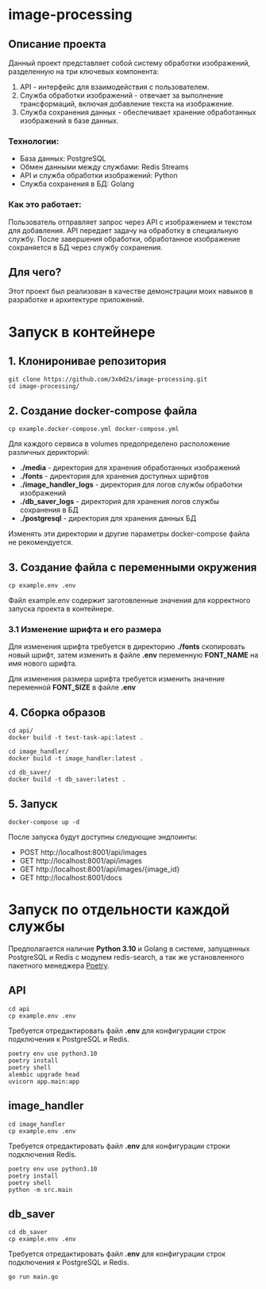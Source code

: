 # image-processing 

## Описание проекта
Данный проект представляет собой систему обработки изображений, разделенную на три ключевых компонента: 

1. API - интерфейс для взаимодействия с пользователем.
2. Служба обработки изображений - отвечает за выполнение трансформаций, включая добавление текста на изображение.
3. Служба сохранения данных - обеспечивает хранение обработанных изображений в базе данных.

### Технологии:
- База данных: PostgreSQL
- Обмен данными между службами: Redis Streams
- API и служба обработки изображений: Python
- Служба сохранения в БД: Golang

### Как это работает:
Пользователь отправляет запрос через API с изображением и текстом для добавления. API передает задачу на обработку в специальную службу. После завершения обработки, обработанное изображение сохраняется в БД через службу сохранения. 

## Для чего?
Этот проект был реализован в качестве демонстрации моих навыков в разработке и архитектуре приложений.

# Запуск в контейнере

## 1. Клониронивае репозитория

```shell
git clone https://github.com/3x0d2s/image-processing.git
cd image-processing/
```

## 2. Создание docker-compose файла

```shell
cp example.docker-compose.yml docker-compose.yml
```

Для каждого сервиса в volumes предопределено расположение различных дерикторий:

- **./media** - директория для хранения обработанных изображений
- **./fonts** - директория для хранения доступных шрифтов
- **./image_handler_logs** - директория для логов службы обработки изображений
- **./db_saver_logs** - директория для хранения логов службы сохранения в БД
- **./postgresql** - директория для хранения данных БД

Изменять эти директории и другие параметры docker-compose файла не рекомендуется.

## 3. Создание файла с переменными окружения

```shell
cp example.env .env
```

Файл example.env содержит заготовленные значения для корректного запуска проекта в контейнере.

### 3.1 Изменение шрифта и его размера

Для изменения шрифта требуется в директорию **./fonts** скопировать новый шрифт, 
затем изменить в файле **.env** переменную **FONT_NAME** на имя нового шрифта.

Для изменения размера шрифта требуется изменить значение переменной **FONT_SIZE** в файле **.env** 

## 4. Сборка образов

```shell
cd api/
docker build -t test-task-api:latest .
```
```shell
cd image_handler/
docker build -t image_handler:latest .
```
```shell
cd db_saver/
docker build -t db_saver:latest .
```

## 5. Запуск

```shell
docker-compose up -d
```

После запуска будут доступны следующие эндпоинты:

- POST http://localhost:8001/api/images
- GET http://localhost:8001/api/images
- GET http://localhost:8001/api/images/{image_id}
- GET http://localhost:8001/docs

# Запуск по отдельности каждой службы

Предполагается наличие **Python 3.10** и Golang в системе, запущенных PostgreSQL и Redis с модулем redis-search, а так же установленного пакетного менеджера [Poetry](https://python-poetry.org/docs/#installation).

## API

```shell
cd api
cp example.env .env
```

Требуется отредактировать файл **.env** для конфигурации строк подключения к PostgreSQL и Redis.

```shell
poetry env use python3.10
poetry install
poetry shell
alembic upgrade head
uvicorn app.main:app
```

## image_handler

```shell
cd image_handler
cp example.env .env
```

Требуется отредактировать файл **.env** для конфигурации строки подключения Redis.

```shell
poetry env use python3.10
poetry install
poetry shell
python -m src.main
```

## db_saver

```shell
cd db_saver
cp example.env .env
```

Требуется отредактировать файл **.env** для конфигурации строк подключения к PostgreSQL и Redis.

```shell
go run main.go
```
